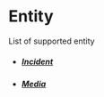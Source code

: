 Entity
====== 
List of supported entity
* ##### [Incident](https://github.com/ilyukou/beldtp-api/tree/master/docs/entity/INCIDENT.md)
* ##### [Media](https://github.com/ilyukou/beldtp-api/tree/master/docs/entity/MEDIA.md)